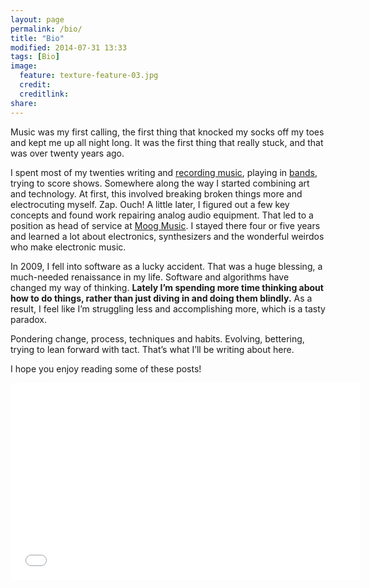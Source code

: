 ```yaml
---
layout: page
permalink: /bio/
title: "Bio"
modified: 2014-07-31 13:33
tags: [Bio]
image:
  feature: texture-feature-03.jpg
  credit: 
  creditlink: 
share: 
---
```


Music was my first calling, the first thing that knocked my socks off my toes and kept me up all night long.  It was the first thing that really stuck, and that was over twenty years ago.

I spent most of my twenties writing and [recording music](http://ryanbarringtoncox.bandcamp.com), playing in [bands](http://ifyouwannas.bandcamp.com/), trying to score shows. Somewhere along the way I started combining art and technology. At first, this involved breaking broken things more and electrocuting myself.  Zap.  Ouch!  A little later, I figured out a few key concepts and found work repairing analog audio equipment.  That led to a position as head of service at [Moog Music](http://www.moogmusic.com/). I stayed there four or five years and learned a lot about electronics, synthesizers and the wonderful weirdos who make electronic music.

In 2009, I fell into software as a lucky accident. That was a huge blessing, a much-needed renaissance in my life. Software and algorithms have changed my way of thinking.  **Lately I’m spending more time thinking about how to do things, rather than just diving in and doing them blindly.**  As a result, I feel like I’m struggling less and accomplishing more, which is a tasty paradox.

Pondering change, process, techniques and habits. Evolving, bettering, trying to lean forward with tact.  That’s what I’ll be writing about here.

I hope you enjoy reading some of these posts!

<iframe width="560" height="315" src="//www.youtube.com/embed/XZVP9Bsp4_Y" frameborder="0" allowfullscreen></iframe>
